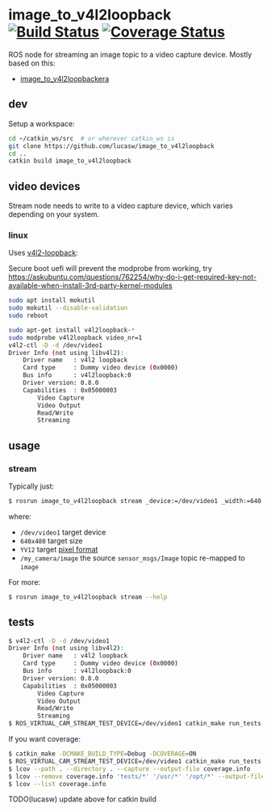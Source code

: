 # image_to_v4l2loopback [![Build Status](https://travis-ci.org/mayfieldrobotics/image_to_v4l2loopback.svg?branch=master)](https://travis-ci.org/mayfieldrobotics/image_to_v4l2loopback) [![Coverage Status](https://coveralls.io/repos/mayfieldrobotics/image_to_v4l2loopback/badge.svg?branch=master)](https://coveralls.io/r/mayfieldrobotics/image_to_v4l2loopback?branch=master)

ROS node for streaming an image topic to  a video capture device. Mostly
based on this:

* [image_to_v4l2loopbackera](https://github.com/czw90130/image_to_v4l2loopbackera)

## dev

Setup a workspace:

```bash
cd ~/catkin_ws/src  # or wherever catkin_ws is
git clone https://github.com/lucasw/image_to_v4l2loopback
cd ..
catkin build image_to_v4l2loopback
```

## video devices

Stream node needs to write to a video capture device, which varies depending on
your system.

### linux

Uses [v4l2-loopback](https://github.com/umlaeute/v4l2loopback):

Secure boot uefi will prevent the modprobe from working, try https://askubuntu.com/questions/762254/why-do-i-get-required-key-not-available-when-install-3rd-party-kernel-modules

```bash
sudo apt install mokutil
sudo mokutil --disable-validation
sudo reboot
```

```bash
sudo apt-get install v4l2loopback-*
sudo modprobe v4l2loopback video_nr=1
v4l2-ctl -D -d /dev/video1
Driver Info (not using libv4l2):
    Driver name   : v4l2 loopback
    Card type     : Dummy video device (0x0000)
    Bus info      : v4l2loopback:0
    Driver version: 0.8.0
    Capabilities  : 0x05000003
        Video Capture
        Video Output
        Read/Write
        Streaming
```

## usage

### stream

Typically just:

```bash
$ rosrun image_to_v4l2loopback stream _device:=/dev/video1 _width:=640 _height:=480 _fourcc:=YV12 image:=/my_camera/image
```

where:

* `/dev/video1` target device
* `640x480` target size
* `YV12` target [pixel format](http://en.wikipedia.org/wiki/FourCC)
* `/my_camera/image` the source `sensor_msgs/Image` topic re-mapped to `image`

For more:

```bash
$ rosrun image_to_v4l2loopback stream --help
```

## tests

```bash
$ v4l2-ctl -D -d /dev/video1
Driver Info (not using libv4l2):
    Driver name   : v4l2 loopback
    Card type     : Dummy video device (0x0000)
    Bus info      : v4l2loopback:0
    Driver version: 0.8.0
    Capabilities  : 0x05000003
        Video Capture
        Video Output
        Read/Write
        Streaming
$ ROS_VIRTUAL_CAM_STREAM_TEST_DEVICE=/dev/video1 catkin_make run_tests
```

If you want coverage:

```bash
$ catkin_make -DCMAKE_BUILD_TYPE=Debug -DCOVERAGE=ON
$ ROS_VIRTUAL_CAM_STREAM_TEST_DEVICE=/dev/video1 catkin_make run_tests
$ lcov --path . --directory . --capture --output-file coverage.info
$ lcov --remove coverage.info 'tests/*' '/usr/*' '/opt/*' --output-file coverage.info
$ lcov --list coverage.info
```

TODO(lucasw) update above for catkin build
